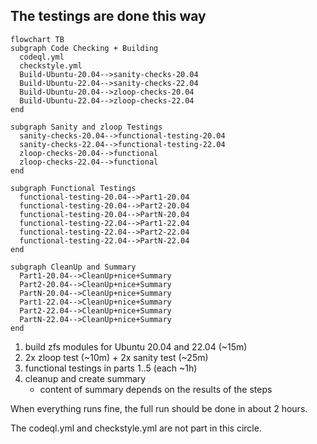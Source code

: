 
## The testings are done this way

```mermaid
flowchart TB
subgraph Code Checking + Building
  codeql.yml
  checkstyle.yml
  Build-Ubuntu-20.04-->sanity-checks-20.04
  Build-Ubuntu-22.04-->sanity-checks-22.04
  Build-Ubuntu-20.04-->zloop-checks-20.04
  Build-Ubuntu-22.04-->zloop-checks-22.04
end

subgraph Sanity and zloop Testings
  sanity-checks-20.04-->functional-testing-20.04
  sanity-checks-22.04-->functional-testing-22.04
  zloop-checks-20.04-->functional
  zloop-checks-22.04-->functional
end

subgraph Functional Testings
  functional-testing-20.04-->Part1-20.04
  functional-testing-20.04-->Part2-20.04
  functional-testing-20.04-->PartN-20.04
  functional-testing-22.04-->Part1-22.04
  functional-testing-22.04-->Part2-22.04
  functional-testing-22.04-->PartN-22.04
end

subgraph CleanUp and Summary
  Part1-20.04-->CleanUp+nice+Summary
  Part2-20.04-->CleanUp+nice+Summary
  PartN-20.04-->CleanUp+nice+Summary
  Part1-22.04-->CleanUp+nice+Summary
  Part2-22.04-->CleanUp+nice+Summary
  PartN-22.04-->CleanUp+nice+Summary
end

```


1) build zfs modules for Ubuntu 20.04 and 22.04 (~15m)
2) 2x zloop test (~10m) + 2x sanity test (~25m)
3) functional testings in parts 1..5 (each ~1h)
4) cleanup and create summary
   - content of summary depends on the results of the steps

When everything runs fine, the full run should be done in
about 2 hours.

The codeql.yml and checkstyle.yml are not part in this circle.

